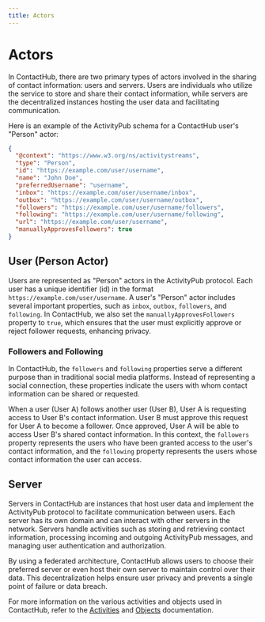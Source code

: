 ```yaml
---
title: Actors
---
```


# Actors

In ContactHub, there are two primary types of actors involved in the sharing of
contact information: users and servers. Users are individuals who utilize the
service to store and share their contact information, while servers are the
decentralized instances hosting the user data and facilitating communication.

Here is an example of the ActivityPub schema for a ContactHub user's "Person"
actor:

```json
{
  "@context": "https://www.w3.org/ns/activitystreams",
  "type": "Person",
  "id": "https://example.com/user/username",
  "name": "John Doe",
  "preferredUsername": "username",
  "inbox": "https://example.com/user/username/inbox",
  "outbox": "https://example.com/user/username/outbox",
  "followers": "https://example.com/user/username/followers",
  "following": "https://example.com/user/username/following",
  "url": "https://example.com/user/username",
  "manuallyApprovesFollowers": true
}
```

## User (Person Actor)

Users are represented as "Person" actors in the ActivityPub protocol. Each user
has a unique identifier (id) in the format `https://example.com/user/username`.
A user's "Person" actor includes several important properties, such as `inbox`,
`outbox`, `followers`, and `following`. In ContactHub, we also set the
`manuallyApprovesFollowers` property to `true`, which ensures that the user must
explicitly approve or reject follower requests, enhancing privacy.

### Followers and Following

In ContactHub, the `followers` and `following` properties serve a different
purpose than in traditional social media platforms. Instead of representing a
social connection, these properties indicate the users with whom contact
information can be shared or requested.

When a user (User A) follows another user (User B), User A is requesting access
to User B's contact information. User B must approve this request for User A to
become a follower. Once approved, User A will be able to access User B's shared
contact information. In this context, the `followers` property represents the
users who have been granted access to the user's contact information, and the
`following` property represents the users whose contact information the user can
access.

## Server

Servers in ContactHub are instances that host user data and implement the
ActivityPub protocol to facilitate communication between users. Each server has
its own domain and can interact with other servers in the network. Servers
handle activities such as storing and retrieving contact information, processing
incoming and outgoing ActivityPub messages, and managing user authentication and
authorization.

By using a federated architecture, ContactHub allows users to choose their
preferred server or even host their own server to maintain control over their
data. This decentralization helps ensure user privacy and prevents a single
point of failure or data breach.

For more information on the various activities and objects used in ContactHub,
refer to the [Activities](/activities) and [Objects](/objects) documentation.
